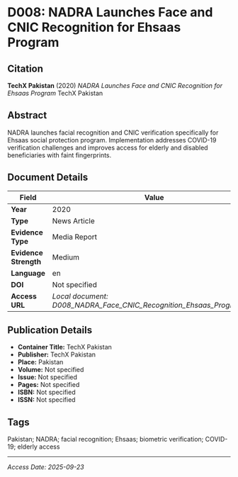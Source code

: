 # D008: NADRA Launches Face and CNIC Recognition for Ehsaas Program

## Citation

**TechX Pakistan** (2020)
*NADRA Launches Face and CNIC Recognition for Ehsaas Program*
TechX Pakistan

## Abstract

NADRA launches facial recognition and CNIC verification specifically for Ehsaas social protection program. Implementation addresses COVID-19 verification challenges and improves access for elderly and disabled beneficiaries with faint fingerprints.

## Document Details

| Field | Value |
|-------|-------|
| **Year** | 2020 |
| **Type** | News Article |
| **Evidence Type** | Media Report |
| **Evidence Strength** | Medium |
| **Language** | en |
| **DOI** | Not specified |
| **Access URL** | *Local document: D008_NADRA_Face_CNIC_Recognition_Ehsaas_Program.pdf* |

## Publication Details

- **Container Title:** TechX Pakistan
- **Publisher:** TechX Pakistan
- **Place:** Pakistan
- **Volume:** Not specified
- **Issue:** Not specified
- **Pages:** Not specified
- **ISBN:** Not specified
- **ISSN:** Not specified

## Tags

Pakistan; NADRA; facial recognition; Ehsaas; biometric verification; COVID-19; elderly access

---
*Access Date: 2025-09-23*
